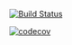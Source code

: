 [![Build Status](https://travis-ci.org/arturbdr/code-challenge.svg?branch=master)](https://travis-ci.org/arturbdr/code-challenge)

[![codecov](https://codecov.io/gh/arturbdr/code-challenge/branch/master/graph/badge.svg)](https://codecov.io/gh/arturbdr/code-challenge)